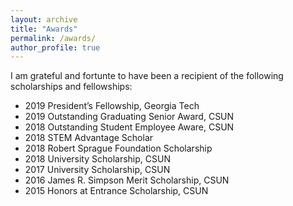 ```yaml
---
layout: archive
title: "Awards"
permalink: /awards/
author_profile: true
---
```


I am grateful and fortunte to have been a recipient of the following scholarships and fellowships:

- 2019	President’s Fellowship, Georgia Tech
- 2019	Outstanding Graduating Senior Award, CSUN
- 2018	Outstanding Student Employee Aware, CSUN
- 2018	STEM Advantage Scholar
- 2018	Robert Sprague Foundation Scholarship
- 2018  University Scholarship, CSUN
- 2017  University Scholarship, CSUN
- 2016	James R. Simpson Merit Scholarship, CSUN
- 2015	Honors at Entrance Scholarship, CSUN
